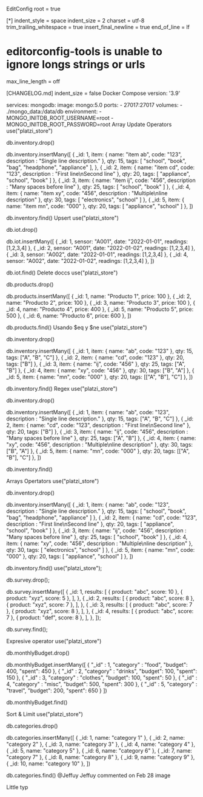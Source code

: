 EditConfig
root = true

[*]
indent_style = space
indent_size = 2
charset = utf-8
trim_trailing_whitespace = true
insert_final_newline = true
end_of_line = lf
# editorconfig-tools is unable to ignore longs strings or urls
max_line_length = off

[CHANGELOG.md]
indent_size = false
Docker Compose
version: '3.9'

services:
  mongodb:
    image: mongo:5.0
    ports:
      - 27017:27017
    volumes:
      - ./mongo_data:/data/db
    environment:
      - MONGO_INITDB_ROOT_USERNAME=root
      - MONGO_INITDB_ROOT_PASSWORD=root
Array Update Operators
use("platzi_store")

db.inventory.drop()

db.inventory.insertMany([
  { _id: 1, item: { name: "item ab", code: "123", description : "Single line description."    }, qty: 15, tags: [ "school", "book", "bag", "headphone", "appliance" ], },
  { _id: 2, item: { name: "item cd", code: "123", description : "First line\nSecond line"     }, qty: 20, tags: [ "appliance", "school", "book" ] },
  { _id: 3, item: { name: "item ij", code: "456", description : "Many spaces before     line" }, qty: 25, tags: [ "school", "book" ] },
  { _id: 4, item: { name: "item xy", code: "456", description : "Multiple\nline description"  }, qty: 30, tags: [ "electronics", "school" ] },
  { _id: 5, item: { name: "item mn", code: "000" }, qty: 20, tags: [ "appliance", "school" ] },
])

db.inventory.find()
Upsert
use("platzi_store")

db.iot.drop()

db.iot.insertMany([
  { _id: 1, sensor: "A001", date: "2022-01-01", readings: [1,2,3,4] },
  { _id: 2, sensor: "A001", date: "2022-01-02", readings: [1,2,3,4] },
  { _id: 3, sensor: "A002", date: "2022-01-01", readings: [1,2,3,4] },
  { _id: 4, sensor: "A002", date: "2022-01-02", readings: [1,2,3,4] },
])

db.iot.find()
Delete doccs
use("platzi_store")

db.products.drop()

db.products.insertMany([
  { _id: 1, name: "Producto 1", price: 100 },
  { _id: 2, name: "Producto 2", price: 100 },
  { _id: 3, name: "Producto 3", price: 100 },
  { _id: 4, name: "Producto 4", price: 400 },
  { _id: 5, name: "Producto 5", price: 500 },
  { _id: 6, name: "Producto 6", price: 600 },
])

db.products.find()
Usando $eq y $ne
use("platzi_store")

db.inventory.drop()

db.inventory.insertMany([
  { _id: 1, item: { name: "ab", code: "123" }, qty: 15, tags: ["A", "B", "C"] },
  { _id: 2, item: { name: "cd", code: "123" }, qty: 20, tags: ["B"] },
  { _id: 3, item: { name: "ij", code: "456" }, qty: 25, tags: ["A", "B"] },
  { _id: 4, item: { name: "xy", code: "456" }, qty: 30, tags: ["B", "A"] },
  { _id: 5, item: { name: "mn", code: "000" }, qty: 20, tags: [["A", "B"], "C"] },
])

db.inventory.find()
Regex
use("platzi_store")

db.inventory.drop()

db.inventory.insertMany([
  { _id: 1, item: { name: "ab", code: "123", description : "Single line description."    }, qty: 15, tags: ["A", "B", "C"] },
  { _id: 2, item: { name: "cd", code: "123", description : "First line\nSecond line"     }, qty: 20, tags: ["B"] },
  { _id: 3, item: { name: "ij", code: "456", description : "Many spaces before     line" }, qty: 25, tags: ["A", "B"] },
  { _id: 4, item: { name: "xy", code: "456", description : "Multiple\nline description"  }, qty: 30, tags: ["B", "A"] },
  { _id: 5, item: { name: "mn", code: "000" }, qty: 20, tags: [["A", "B"], "C"] },
])

db.inventory.find()

Arrays Opertators
use("platzi_store")

db.inventory.drop()

db.inventory.insertMany([
  { _id: 1, item: { name: "ab", code: "123", description : "Single line description."    }, qty: 15, tags: [ "school", "book", "bag", "headphone", "appliance" ] },
  { _id: 2, item: { name: "cd", code: "123", description : "First line\nSecond line"     }, qty: 20, tags: [ "appliance", "school", "book" ] },
  { _id: 3, item: { name: "ij", code: "456", description : "Many spaces before     line" }, qty: 25, tags: [ "school", "book" ] },
  { _id: 4, item: { name: "xy", code: "456", description : "Multiple\nline description"  }, qty: 30, tags: [ "electronics", "school" ] },
  { _id: 5, item: { name: "mn", code: "000" }, qty: 20, tags: [ "appliance", "school" ] },
])

db.inventory.find()
use("platzi_store");

db.survey.drop();

db.survey.insertMany([
  {
    _id: 1,
    results: [
      { product: "abc", score: 10 },
      { product: "xyz", score: 5 },
    ],
  },
  {
    _id: 2,
    results: [
      { product: "abc", score: 8 },
      { product: "xyz", score: 7 },
    ],
  },
  {
    _id: 3,
    results: [
      { product: "abc", score: 7 },
      { product: "xyz", score: 8 },
    ],
  },
  {
    _id: 4,
    results: [
      { product: "abc", score: 7 },
      { product: "def", score: 8 },
    ],
  },
]);

db.survey.find();

Expresive operator
use("platzi_store")

db.monthlyBudget.drop()

db.monthlyBudget.insertMany([
  { "_id" : 1, "category" : "food",    "budget": 400, "spent": 450 },
  { "_id" : 2, "category" : "drinks",  "budget": 100, "spent": 150 },
  { "_id" : 3, "category" : "clothes", "budget": 100, "spent": 50  },
  { "_id" : 4, "category" : "misc",    "budget": 500, "spent": 300 },
  { "_id" : 5, "category" : "travel",  "budget": 200, "spent": 650 }
])

db.monthlyBudget.find()

Sort & Limit
use("platzi_store")

db.categories.drop()

db.categories.insertMany([
  { _id: 1, name: "category 1" },
  { _id: 2, name: "category 2" },
  { _id: 3, name: "category 3" },
  { _id: 4, name: "category 4" },
  { _id: 5, name: "category 5" },
  { _id: 6, name: "category 6" },
  { _id: 7, name: "category 7" },
  { _id: 8, name: "category 8" },
  { _id: 9, name: "category 9" },
  { _id: 10, name: "category 10" },
])

db.categories.find()
@Jeffuy
Jeffuy commented on Feb 28
image

Little typ
